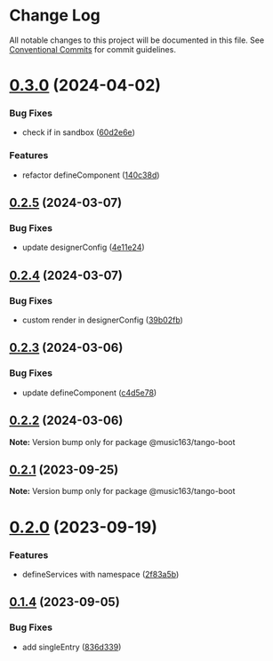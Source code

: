 # Change Log

All notable changes to this project will be documented in this file.
See [Conventional Commits](https://conventionalcommits.org) for commit guidelines.

# [0.3.0](https://github.com/music163/tango-boot/compare/@music163/tango-boot@0.2.5...@music163/tango-boot@0.3.0) (2024-04-02)


### Bug Fixes

* check if in sandbox ([60d2e6e](https://github.com/music163/tango-boot/commit/60d2e6ea413915859defbf25169c8433cc296c60))


### Features

* refactor defineComponent ([140c38d](https://github.com/music163/tango-boot/commit/140c38d0e961fae35dafb2f9fbfcd3265db61120))





## [0.2.5](https://github.com/music163/tango-boot/compare/@music163/tango-boot@0.2.4...@music163/tango-boot@0.2.5) (2024-03-07)


### Bug Fixes

* update designerConfig ([4e11e24](https://github.com/music163/tango-boot/commit/4e11e24756550b33f64c80a3d05409ab4db6e5ce))





## [0.2.4](https://github.com/music163/tango-boot/compare/@music163/tango-boot@0.2.3...@music163/tango-boot@0.2.4) (2024-03-07)


### Bug Fixes

* custom render in designerConfig ([39b02fb](https://github.com/music163/tango-boot/commit/39b02fb6f680351efef2182fe1a8c26103a7b649))





## [0.2.3](https://github.com/music163/tango-boot/compare/@music163/tango-boot@0.2.2...@music163/tango-boot@0.2.3) (2024-03-06)


### Bug Fixes

* update defineComponent ([c4d5e78](https://github.com/music163/tango-boot/commit/c4d5e780f33b9030ae134124baccca3f0381333a))





## [0.2.2](https://github.com/music163/tango-boot/compare/@music163/tango-boot@0.2.1...@music163/tango-boot@0.2.2) (2024-03-06)

**Note:** Version bump only for package @music163/tango-boot





## [0.2.1](https://github.com/music163/tango-boot/compare/@music163/tango-boot@0.2.0...@music163/tango-boot@0.2.1) (2023-09-25)

**Note:** Version bump only for package @music163/tango-boot





# [0.2.0](https://github.com/music163/tango-boot/compare/@music163/tango-boot@0.1.4...@music163/tango-boot@0.2.0) (2023-09-19)


### Features

* defineServices with namespace ([2f83a5b](https://github.com/music163/tango-boot/commit/2f83a5bc8223bcf6d723f758089d6ea5a59a2c8c))





## [0.1.4](https://github.com/music163/tango-boot/compare/@music163/tango-boot@0.1.3...@music163/tango-boot@0.1.4) (2023-09-05)


### Bug Fixes

* add singleEntry ([836d339](https://github.com/music163/tango-boot/commit/836d3398689a1396cf392ade20a6347cc16580d3))
